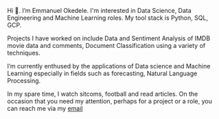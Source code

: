 Hi 👋. I’m Emmanuel Okedele. I'm interested in Data Science, Data Engineering and Machine Learning roles. My tool stack is Python, SQL, GCP. 

Projects I have worked on include Data and Sentiment Analysis of IMDB movie data and comments, Document Classification using a variety of techniques.

I’m currently enthused by the applications of Data science and Machine Learning especially in fields such as forecasting, Natural Language Processing. 

In my spare time, I watch sitcoms, football and read articles. On the occasion that you need my attention, perhaps for a project or a role, you can reach me via my [email](okedeleayodeji60@outlook.com)
